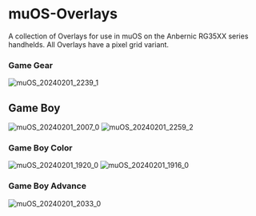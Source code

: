 # muOS-Overlays
A collection of Overlays for use in muOS on the Anbernic RG35XX series handhelds.
All Overlays have a pixel grid variant.
### Game Gear
![muOS_20240201_2239_1](https://github.com/antiKk/muOS-Overlays/assets/4548266/7beae26d-5b06-4ac4-9949-9bf3e599d861)
## Game Boy
![muOS_20240201_2007_0](https://github.com/antiKk/muOS-Overlays/assets/4548266/cd34e407-013e-450b-87aa-005a7d4813f1)
![muOS_20240201_2259_2](https://github.com/antiKk/muOS-Overlays/assets/4548266/c9548467-e3ff-4dfa-842b-4d157fc64b5e)
### Game Boy Color
![muOS_20240201_1920_0](https://github.com/antiKk/muOS-Overlays/assets/4548266/b67ea17b-53f2-41cc-a005-41b76b4a3ca9)
![muOS_20240201_1916_0](https://github.com/antiKk/muOS-Overlays/assets/4548266/67d60754-1059-488c-8a4a-ec370d3c07a1)
### Game Boy Advance
![muOS_20240201_2033_0](https://github.com/antiKk/muOS-Overlays/assets/4548266/b02d5938-9f6a-43ef-9823-4522bd30defe)
